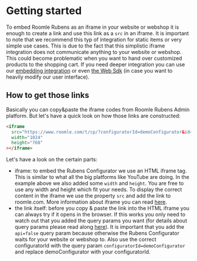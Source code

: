 # Getting started

To embed Roomle Rubens as an iframe in your website or webshop it is enough to create a link and use this link as a `src` in an iframe. It is important to note that we recommend this typ of integration for static items or very simple use cases. This is due to the fact that this simplistic iframe integration does not communicate anything to your website or webshop. This could become problematic when you want to hand over customized products to the shopping cart. If you need deeper integration you can use our [embedding integration](getting-started.md#embedding-vs-embedding-integration) or even [the Web Sdk](broken-reference) (in case you want to heavily modify our user interface).

## How to get those links

Basically you can copy\&paste the iframe codes from Roomle Rubens Admin platform. But let's have a quick look on how those links are constructed:

```html
<iframe
  src="https://www.roomle.com/t/cp/?configuratorId=demoConfigurator&id=roomle_content_demo:kitchenware003&api=false"
  width="1024"
  height="768"
></iframe>
```

Let's have a look on the certain parts:

* iframe: to embed the Rubens Configurator we use an HTML iframe tag. This is similar to what all the big platforms like YouTube are doing. In the example above we also added some `width` and `height`. You are free to use any width and height which fit your needs. To display the correct content in the iframe we use the property `src` and add the link to roomle.com. More information about iframe you can read [here](https://developer.mozilla.org/en-US/docs/Web/HTML/Element/iframe).
* the link itself: before you copy & paste the link into the HTML iframe you can always try if it opens in the browser. If this works you only need to watch out that you added the query params you want (for details about query params please read along [here](https://developer.mozilla.org/en-US/docs/Web/API/URLSearchParams)). It is important that you add the `api=false` query param because otherwise the Rubens Configurator waits for your website or webshop to. Also use the correct configuratorId with the query param `configuratorId=demoConfigurator` and replace demoConfigurator with your configuratorId.
